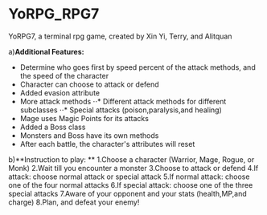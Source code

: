 # YoRPG_RPG7
YoRPG7, a terminal rpg game, created by Xin Yi, Terry, and Alitquan

a)**Additional Features:**
  - Determine who goes first by speed percent of the attack methods, and the speed of the character
  - Character can choose to attack or defend
  - Added evasion attribute
  - More attack methods 
      ⋅⋅* Different attack methods for different subclasses
      ⋅⋅* Special attacks (poison,paralysis,and healing)
  - Mage uses Magic Points for its attacks
  - Added a Boss class
  - Monsters and Boss have its own methods
  - After each battle, the character's attributes will reset
 
  
  
b)**Instruction to play: **
  1.Choose a character (Warrior, Mage, Rogue, or Monk)
  2.Wait till you encounter a monster
  3.Choose to attack or defend
  4.If attack: choose normal attack or special attack
  5.If normal attack: choose one of the four normal attacks
  6.If special attack: choose one of the three special attacks
  7.Aware of your opponent and your stats (health,MP,and charge)
  8.Plan, and defeat your enemy!

